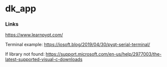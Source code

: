 # dk_app






### Links

https://www.learnpyqt.com/

Terminal example: https://iosoft.blog/2019/04/30/pyqt-serial-terminal/

If library not found:
https://support.microsoft.com/en-us/help/2977003/the-latest-supported-visual-c-downloads